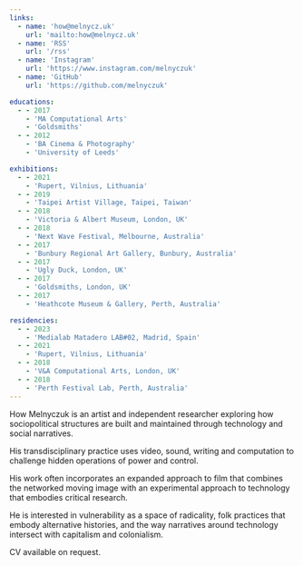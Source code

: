 ```yaml
---
links:
  - name: 'how@melnycz.uk'
    url: 'mailto:how@melnycz.uk'
  - name: 'RSS'
    url: '/rss'
  - name: 'Instagram'
    url: 'https://www.instagram.com/melnyczuk'
  - name: 'GitHub'
    url: 'https://github.com/melnyczuk'

educations:
  - - 2017
    - 'MA Computational Arts'
    - 'Goldsmiths'
  - - 2012
    - 'BA Cinema & Photography'
    - 'University of Leeds'

exhibitions:
  - - 2021
    - 'Rupert, Vilnius, Lithuania'
  - - 2019
    - 'Taipei Artist Village, Taipei, Taiwan'
  - - 2018
    - 'Victoria & Albert Museum, London, UK'
  - - 2018
    - 'Next Wave Festival, Melbourne, Australia'
  - - 2017
    - 'Bunbury Regional Art Gallery, Bunbury, Australia'
  - - 2017
    - 'Ugly Duck, London, UK'
  - - 2017
    - 'Goldsmiths, London, UK'
  - - 2017
    - 'Heathcote Museum & Gallery, Perth, Australia'

residencies:
  - - 2023
    - 'Medialab Matadero LAB#02, Madrid, Spain'
  - - 2021
    - 'Rupert, Vilnius, Lithuania'
  - - 2018
    - 'V&A Computational Arts, London, UK'
  - - 2018
    - 'Perth Festival Lab, Perth, Australia'
---
```


How Melnyczuk is an artist and independent researcher exploring how sociopolitical structures are built and maintained through technology and social narratives.

His transdisciplinary practice uses video, sound, writing and computation to challenge hidden operations of power and control.

His work often incorporates an expanded approach to film that combines the networked moving image with an experimental approach to technology that embodies critical research.

He is interested in vulnerability as a space of radicality, folk practices that embody alternative histories, and the way narratives around technology intersect with capitalism and colonialism.

CV available on request.
